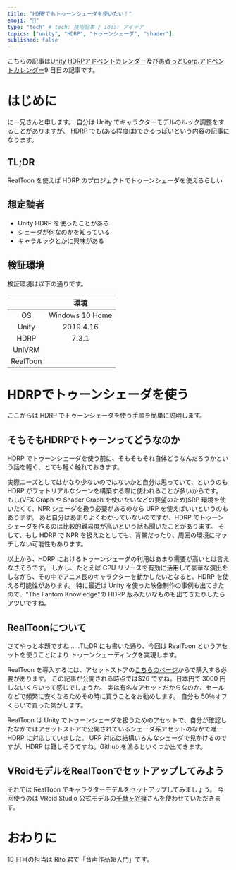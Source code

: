 ```yaml
---
title: "HDRPでもトゥーンシェーダを使いたい！"
emoji: "📑"
type: "tech" # tech: 技術記事 / idea: アイデア
topics: ["unity", "HDRP", "トゥーンシェーダ", "shader"]
published: false
---
```


こちらの記事は[Unity HDRPアドベントカレンダー](https://qiita.com/advent-calendar/2020/unity-hdrp-advent-calender)及び[愚者っとCorp.アドベントカレンダー](https://adventar.org/calendars/5126)9 日目の記事です。

# はじめに

にー兄さんと申します。
自分は Unity でキャラクターモデルのルック調整をすることがありますが、
HDRP でも(ある程度は)できるっぽいという内容の記事になります。

## TL;DR

RealToon を使えば HDRP のプロジェクトでトゥーンシェーダを使えるらしい

## 想定読者

- Unity HDRP を使ったことがある
- シェーダが何なのかを知っている
- キャラルックとかに興味がある

## 検証環境

検証環境は以下の通りです。

||環境|
|:---:|:---:|
|OS|Windows 10 Home|
|Unity|2019.4.16|
|HDRP|7.3.1|
|UniVRM||
|RealToon||

# HDRPでトゥーンシェーダを使う

ここからは HDRP でトゥーンシェーダを使う手順を簡単に説明します。

## そもそもHDRPでトゥーンってどうなのか

HDRP でトゥーンシェーダを使う前に、そもそもそれ自体どうなんだろうかという話を軽く、とても軽く触れておきます。

実際ニーズとしてはかなり少ないのではないかと自分は思っていて、というのも HDRP がフォトリアルなシーンを構築する際に使われることが多いからです。
もし(VFX Graph や Shader Graph を使いたいなどの要望のため)SRP 環境を使いたくて、NPR シェーダを扱う必要があるのなら URP を使えばいいというのもあります。
あと自分はあまりよくわかっていないのですが、HDRP でトゥーンシェーダを作るのは比較的難易度が高いという話も聞いたことがあります。
そして、もし HDRP で NPR を扱えたとしても、背景だったり、周囲の環境にマッチしない可能性もあります。

以上から、HDRP におけるトゥーンシェーダの利用はあまり需要が高いとは言えなさそうです。
しかし、たとえば GPU リソースを有効に活用して豪華な演出をしながら、その中でアニメ長のキャラクターを動かしたいとなると、HDRP を使える可能性があります。
特に最近は Unity を使った映像制作の事例も出てきたので、"The Fantom Knowledge"の HDRP 版みたいなものも出てきたりしたらアツいですね。

## RealToonについて

さてやっと本題ですね......TL;DR にも書いた通り、今回は RealToon というアセットを使うことにより
トゥーンシェーディングを実現します。

RealToon を導入するには、アセットストアの[こちらのページ](https://assetstore.unity.com/packages/vfx/shaders/realtoon-65518?locale=ja-JP)からで購入する必要があります。
この記事が公開される時点では$26 ですね。日本円で 3000 円しないくらいって感じでしょうか。
実は有名なアセットだからなのか、セールなどで頻繁に安くなるためその時に買うことをお勧めします。
自分も 50％オフくらいで買った気がします。

RealToon は Unity でトゥーンシェーダを扱うためのアセットで、自分が確認したなかではアセットストアで公開されているシェーダ系アセットのなかで唯一 HDRP に対応していました。
URP 対応は結構いろんなシェーダで見かけるのですが、HDRP は難しそうですね。Github を漁るといくつか出てきます。

## VRoidモデルをRealToonでセットアップしてみよう

それでは RealToon でキャラクターモデルをセットアップしてみましょう。
今回使うのは VRoid Studio 公式モデルの[千駄ヶ谷篠](https://hub.vroid.com/characters/5860098757548846785/models/6567311261748429976)さんを使わせていただきます。

# おわりに

10 日目の担当は Rito 君で「音声作品超入門」です。